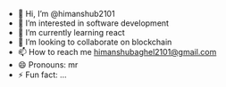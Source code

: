 - 👋 Hi, I’m @himanshub2101
- 👀 I’m interested in software development
- 🌱 I’m currently learning react
- 💞️ I’m looking to collaborate on blockchain
- 📫 How to reach me himanshubaghel2101@gmail.com
- 😄 Pronouns: mr
- ⚡ Fun fact: ...

<!---
himanshub2101/himanshub2101 is a ✨ special ✨ repository because its `README.md` (this file) appears on your GitHub profile.
You can click the Preview link to take a look at your changes.
--->
